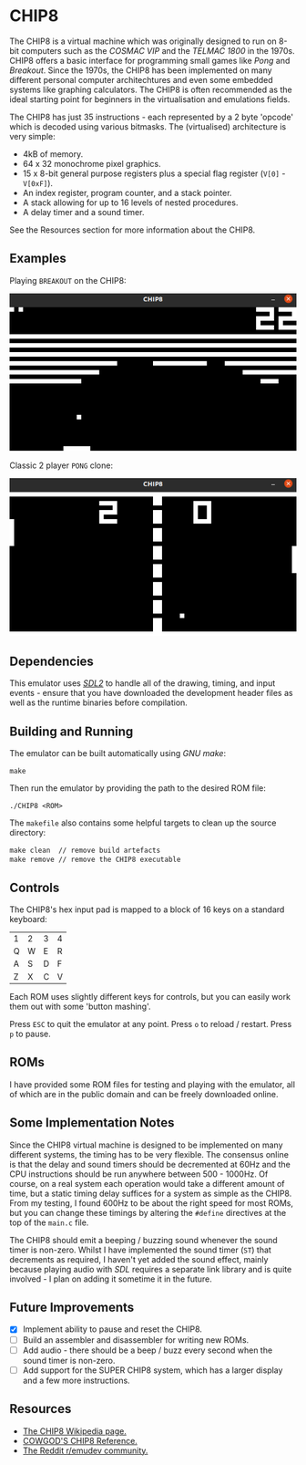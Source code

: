 # CHIP8

The CHIP8 is a virtual machine which was originally designed to run on 8-bit computers such as the *COSMAC VIP* and the *TELMAC 1800* in the 1970s. CHIP8 offers a basic interface for programming small games like *Pong* and *Breakout*. Since the 1970s, the CHIP8 has been implemented on many different personal computer architechtures and even some embedded systems like graphing calculators. The CHIP8 is often recommended as the ideal starting point for beginners in the virtualisation and emulations fields.

The CHIP8 has just 35 instructions - each represented by a 2 byte 'opcode' which is decoded using various bitmasks. The (virtualised) architecture is very simple:

- 4kB of memory.
- 64 x 32 monochrome pixel graphics.
- 15 x 8-bit general purpose registers plus a special flag register (`V[0]` - `V[0xF]`).
- An index register, program counter, and a stack pointer.
- A stack allowing for up to 16 levels of nested procedures.
- A delay timer and a sound timer.

See the Resources section for more information about the CHIP8.

## Examples

Playing `BREAKOUT` on the CHIP8:

![](https://raw.githubusercontent.com/kylemswan/CHIP8/main/assets/BREAKOUT.png)


Classic 2 player `PONG` clone:

![](https://raw.githubusercontent.com/kylemswan/CHIP8/main/assets/PONG.png)


## Dependencies

This emulator uses *[SDL2](https://www.libsdl.org/download-2.0.php)* to handle all of the drawing, timing, and input events - ensure that you have downloaded the development header files as well as the runtime binaries before compilation.

## Building and Running

The emulator can be built automatically using *GNU make*:
```
make
```

Then run the emulator by providing the path to the desired ROM file:
```
./CHIP8 <ROM>
```

The `makefile` also contains some helpful targets to clean up the source directory:
```
make clean	// remove build artefacts
make remove	// remove the CHIP8 executable
```

## Controls

The CHIP8's hex input pad is mapped to a block of 16 keys on a standard keyboard:

|   |   |   |   |
|---|---|---|---|
| 1 | 2 | 3 | 4 |
| Q | W | E | R |
| A | S | D | F |
| Z | X | C | V |

Each ROM uses slightly different keys for controls, but you can easily work them out with some 'button mashing'.

Press `ESC` to quit the emulator at any point.
Press `o` to reload / restart.
Press `p` to pause.

## ROMs

I have provided some ROM files for testing and playing with the emulator, all of which are in the public domain and can be freely downloaded online. 

## Some Implementation Notes

Since the CHIP8 virtual machine is designed to be implemented on many different systems, the timing has to be very flexible. The consensus online is that the delay and sound timers should be decremented at 60Hz and the CPU instructions should be run anywhere between 500 - 1000Hz. Of course, on a real system each operation would take a different amount of time, but a static timing delay suffices for a system as simple as the CHIP8. From my testing, I found 600Hz to be about the right speed for most ROMs, but you can change these timings by altering the `#define` directives at the top of the `main.c` file.

The CHIP8 should emit a beeping / buzzing sound whenever the sound timer is non-zero. Whilst I have implemented the sound timer (`ST`) that decrements as required, I haven't yet added the sound effect, mainly because playing audio with *SDL* requires a separate link library and is quite involved - I plan on adding it sometime it in the future.

## Future Improvements

- [x] Implement ability to pause and reset the CHIP8.
- [ ] Build an assembler and disassembler for writing new ROMs.
- [ ] Add audio - there should be a beep / buzz every second when the sound timer is non-zero.
- [ ] Add support for the SUPER CHIP8 system, which has a larger display and a few more instructions.

## Resources

- [The CHIP8 Wikipedia page.](https://en.wikipedia.org/wiki/CHIP-8)
- [COWGOD'S CHIP8 Reference.](http://devernay.free.fr/hacks/chip8/C8TECH10.HTM#Dxyn)
- [The Reddit r/emudev community.](http://reddit.com/r/emudev)
